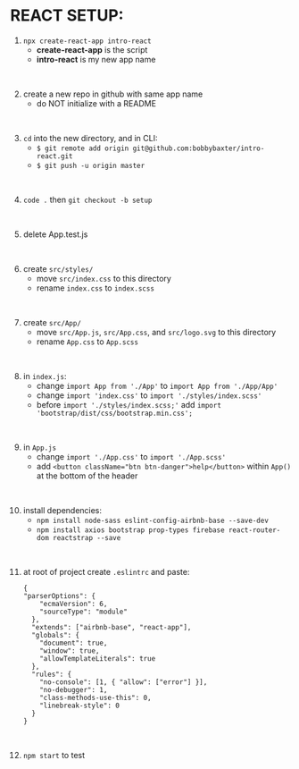 # REACT SETUP:
1) `npx create-react-app intro-react`
    - **create-react-app** is the script
    - **intro-react** is my new app name
<br>

2) create a new repo in github with same app name
    - do NOT initialize with a README
<br>

3) `cd` into the new directory, and in CLI:
    - `$ git remote add origin git@github.com:bobbybaxter/intro-react.git`
    - `$ git push -u origin master`
<br>

4) `code .` then `git checkout -b setup`
<br>

5) delete App.test.js
<br>

6) create `src/styles/`
    - move `src/index.css` to this directory
    - rename `index.css` to `index.scss`
<br>

7) create `src/App/`
    - move `src/App.js`, `src/App.css`, and `src/logo.svg` to this directory
    - rename `App.css` to `App.scss`
<br>

8) in `index.js`:
    - change `import App from './App'` to `import App from './App/App'`
    - change `import 'index.css'` to `import './styles/index.scss'`
    - before `import './styles/index.scss;'` add `import 'bootstrap/dist/css/bootstrap.min.css';`
<br>

9) in `App.js` 
    - change `import './App.css'` to `import './App.scss'`
    - add `<button className="btn btn-danger">help</button>` within `App()` at the bottom of the header
<br>

10) install dependencies:
    - `npm install node-sass eslint-config-airbnb-base --save-dev`
    - `npm install axios bootstrap prop-types firebase react-router-dom reactstrap --save`
<br>

11) at root of project create `.eslintrc` and paste:
    ```
    {
    "parserOptions": {
        "ecmaVersion": 6,
        "sourceType": "module"
      },
      "extends": ["airbnb-base", "react-app"],
      "globals": {
        "document": true,
        "window": true,
        "allowTemplateLiterals": true
      },
      "rules": {
        "no-console": [1, { "allow": ["error"] }],
        "no-debugger": 1,
        "class-methods-use-this": 0,
        "linebreak-style": 0 
      }
    }
    ```
<br>

12) `npm start` to test

